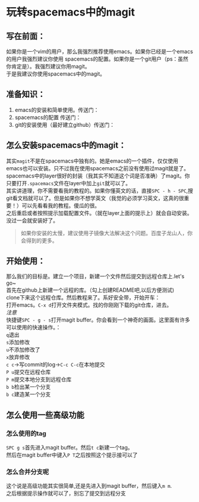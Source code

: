 # 玩转spacemacs中的magit

## 写在前面：
如果你是一个vim的用户，那么我强烈推荐使用emacs。如果你已经是一个emacs的用户我强烈建议你使用
spacemacs的配置。如果你是一个git用户（ps：虽然你肯定是）。我强烈建议你用magit。  
于是我建议你使用spacemacs中的magit。
## 准备知识：
1. emacs的安装和简单使用。传送门：
2. spacemacs的配置 传送门：
3. git的安装使用（最好建立github）传送门：
## 怎么安装spacemacs中的magit：
其实`magit`不是在spacemacs中独有的。她是emacs的一个插件，仅仅使用emacs也可以安装。只不过我在使用spacemacs之前没有使用过magit就是了。spacemacs中的layer很好的封装（我其实不知道这个词是否准确）了magit。你只要打开`.spacemacs`文件在layer中加上`git`就可以了。  
其实讲道理，你不需要看我的教程的。如果你懂英文的话，直接`SPC - h - SPC`,搜git看文档就可以了。但是如果你不想学英文（我觉的必须学习英文，这真的很重要！）可以先看看我的教程。傻瓜的很。  
之后重启或者按照提示加载配置文件。（就在layer上面的提示上）就会自动安装。没过一会就安装好了。  
> 如果你安装的太慢，建议使用子镜像大法解决这个问题。百度子龙山人，你会得到的更多。
## 开始使用：
那么我们的目标是。建立一个项目，新建一个文件然后提交到远程仓库上.let's go~  
首先在github上新建一个远程的库。（勾上创建README吧,以后方便测试)  
clone下来这个远程仓库。然后教程来了。系好安全带，开始开车：  
打开emacs。`C-x d`打开文件夹模式。找的你刚刚下载的git仓库，进去。  
*注意*  
快捷键`SPC - g - s`打开magit buffer。你会看到一个神奇的画面。这里面有许多可以使用的快速操作。：  
`q`退出  
`s`添加修改  
`u`不添加修改了  
`x`放弃修改  
`c c`->写commit的log->`C-c C-c`在本地提交  
`P u`提交在远程仓库  
`P m`提交本地分支到远程仓库  
`b b`检出某一个分支  
`b c`建造某一个分支  
## 怎么使用一些高级功能
### 怎么使用的tag
`SPC g s`首先进入magit buffer。然后`t c`新建一个tag。  
然后在magit buffer中键入`P T`之后按照这个提示接可以了
### 怎么合并分支呢
这个说是高级功能其实很简单,还是先进入到magit buffer，然后键入`m m`.  
之后根据提示操作就可以了，别忘了提交到远程分支
